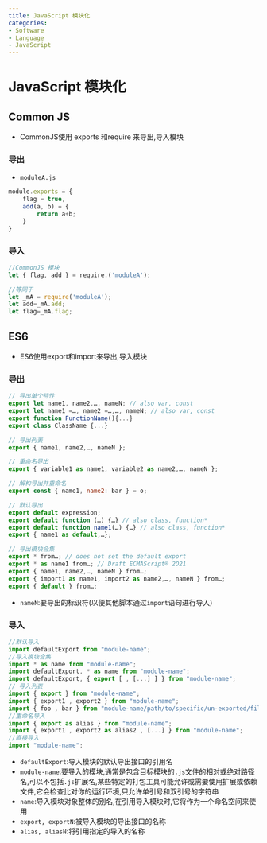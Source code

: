 ```yaml
---
title: JavaScript 模块化
categories:
- Software
- Language
- JavaScript
---
```

# JavaScript 模块化

## Common JS

- CommonJS使用 exports 和require 来导出,导入模块

### 导出

- `moduleA.js`

```js
module.exports = {
    flag = true,
    add(a, b) = {
        return a+b;
    }
}
```

### 导入

```javascript
//CommonJS 模块
let { flag, add } = require.('moduleA');

//等同于
let _mA = require('moduleA');
let add=_mA.add;
let flag=_mA.flag;
```

## ES6

- ES6使用export和import来导出,导入模块

### 导出

```js
// 导出单个特性
export let name1, name2,…, nameN; // also var, const
export let name1 =…, name2 =…,…, nameN; // also var, const
export function FunctionName(){...}
export class ClassName {...}

// 导出列表
export { name1, name2,…, nameN };

// 重命名导出
export { variable1 as name1, variable2 as name2,…, nameN };

// 解构导出并重命名
export const { name1, name2: bar } = o;

// 默认导出
export default expression;
export default function (…) {…} // also class, function*
export default function name1(…) {…} // also class, function*
export { name1 as default,…};

// 导出模块合集
export * from…; // does not set the default export
export * as name1 from…; // Draft ECMAScript® 2O21
export { name1, name2,…, nameN } from…;
export { import1 as name1, import2 as name2,…, nameN } from…;
export { default } from…;
```

- `nameN`:要导出的标识符(以便其他脚本通过`import`语句进行导入)

### 导入

```js
//默认导入
import defaultExport from "module-name";
//导入模块合集
import * as name from "module-name";
import defaultExport, * as name from "module-name";
import defaultExport, { export [ , [...] ] } from "module-name";
// 导入列表
import { export } from "module-name";
import { export1 , export2 } from "module-name";
import { foo , bar } from "module-name/path/to/specific/un-exported/file";
//重命名导入
import { export as alias } from "module-name";
import { export1 , export2 as alias2 , [...] } from "module-name";
//直接导入
import "module-name";
```

- `defaultExport`:导入模块的默认导出接口的引用名
- `module-name`:要导入的模块,通常是包含目标模块的`.js`文件的相对或绝对路径名,可以不包括`.js`扩展名,某些特定的打包工具可能允许或需要使用扩展或依赖文件,它会检查比对你的运行环境,只允许单引号和双引号的字符串
- `name`:导入模块对象整体的别名,在引用导入模块时,它将作为一个命名空间来使用
- `export, exportN`:被导入模块的导出接口的名称
- `alias, aliasN`:将引用指定的导入的名称